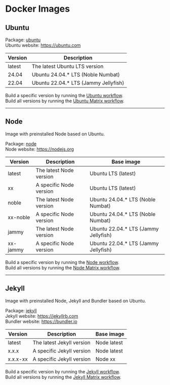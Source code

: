 # Docker Images

## Ubuntu

Package: [ubuntu](https://github.com/jhae-de/docker-images/pkgs/container/ubuntu)  
Ubuntu website: https://ubuntu.com

| Version | Description                          |
|---------|--------------------------------------|
| latest  | The latest Ubuntu LTS version        |
| 24.04   | Ubuntu 24.04.* LTS (Noble Numbat)    |
| 22.04   | Ubuntu 22.04.* LTS (Jammy Jellyfish) |

Build a specific version by running the
[Ubuntu workflow](https://github.com/jhae-de/docker-images/actions/workflows/ubuntu.yaml).  
Build all versions by running the
[Ubuntu Matrix workflow](https://github.com/jhae-de/docker-images/actions/workflows/ubuntu-matrix.yaml).

***

## Node

Image with preinstalled Node based on Ubuntu.

Package: [node](https://github.com/jhae-de/docker-images/pkgs/container/node)  
Node website: https://nodejs.org

| Version  | Description             | Base image                           |
|----------|-------------------------|--------------------------------------|
| latest   | The latest Node version | Ubuntu LTS (latest)                  |
| xx       | A specific Node version | Ubuntu LTS (latest)                  |
| noble    | The latest Node version | Ubuntu 24.04.* LTS (Noble Numbat)    |
| xx-noble | A specific Node version | Ubuntu 24.04.* LTS (Noble Numbat)    |
| jammy    | The latest Node version | Ubuntu 22.04.* LTS (Jammy Jellyfish) |
| xx-jammy | A specific Node version | Ubuntu 22.04.* LTS (Jammy Jellyfish) |

Build a specific version by running the
[Node workflow](https://github.com/jhae-de/docker-images/actions/workflows/node.yaml).  
Build all versions by running the
[Node Matrix workflow](https://github.com/jhae-de/docker-images/actions/workflows/node-matrix.yaml).

***

## Jekyll

Image with preinstalled Node, Jekyll and Bundler based on Ubuntu.

Package: [jekyll](https://github.com/jhae-de/docker-images/pkgs/container/jekyll)  
Jekyll website: https://jekyllrb.com  
Bundler website: https://bundler.io

| Version  | Description               | Base image  |
|----------|---------------------------|-------------|
| latest   | The latest Jekyll version | Node latest |
| x.x.x    | A specific Jekyll version | Node latest |
| x.x.x-xx | A specific Jekyll version | Node xx     |

Build a specific version by running the
[Jekyll workflow](https://github.com/jhae-de/docker-images/actions/workflows/jekyll.yaml).  
Build all versions by running the
[Jekyll Matrix workflow](https://github.com/jhae-de/docker-images/actions/workflows/jekyll-matrix.yaml).
